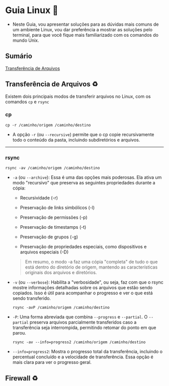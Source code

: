 # Guia Linux :penguin:

- Neste Guia, vou apresentar soluções para as dúvidas mais comuns de um ambiente Linux, vou dar preferência a mostrar as soluções pelo terminal, para que você fique mais familiarizado com os comandos do mundo Unix.

## Sumário

[Transferência de Arquivos](#transferencia-de-arquivos)

## Transferência de Arquivos :recycle:

Existem dois principais modos de transferir arquivos no Linux, com os comandos `cp` e `rsync`

### cp

    cp -r /caminho/origem /caminho/destino

- A opção `-r` (ou `--recursive`) permite que o cp copie recursivamente todo o conteúdo da pasta, incluindo subdiretórios e arquivos.

- - -

### rsync

    rsync -av /caminho/origem /caminho/destino

- `-a` (ou `--archive`): Essa é uma das opções mais poderosas. Ela ativa um modo "recursivo" que preserva as seguintes propriedades durante a cópia:

  - Recursividade (-r)

  - Preservação de links simbólicos (-l)

  - Preservação de permissões (-p)

  - Preservação de timestamps (-t)

  - Preservação de grupos (-g)
  
  - Preservação de propriedades especiais, como dispositivos e arquivos especiais (-D)  
  
  > Em resumo, o modo -a faz uma cópia "completa" de tudo o que está dentro do diretório de origem, mantendo as características originais dos arquivos e diretórios.

- `-v` (ou `--verbose`): Habilita a "verbosidade", ou seja, faz com que o rsync mostre informações detalhadas sobre os arquivos que estão sendo copiados. Isso é útil para acompanhar o progresso e ver o que está sendo transferido.

      rsync -avP /caminho/origem /caminho/destino

- `-P`: Uma forma abreviada que combina `--progress` e `--partial`. O `--partial` preserva arquivos parcialmente transferidos caso a transferência seja interrompida, permitindo retomar do ponto em que parou.

      rsync -av --info=progress2 /caminho/origem /caminho/destino

- `--info=progress2`: Mostra o progresso total da transferência, incluindo o percentual concluído e a velocidade de transferência. Essa opção é mais clara para ver o progresso geral.

## Firewall :recycle:
